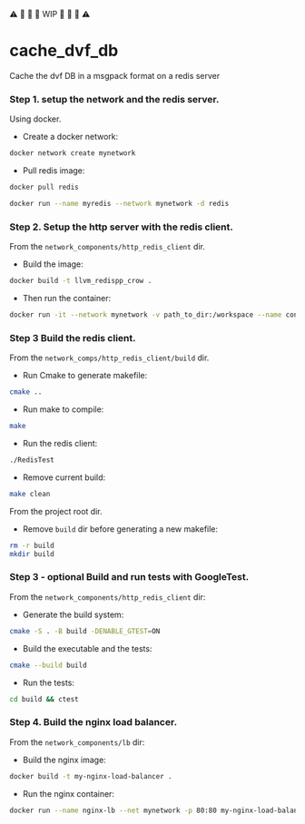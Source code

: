 ⚠️ 🚫 🚧 🚧 WIP 🚧 🚧 🚫 ⚠️ 

# cache_dvf_db
Cache the dvf DB in a msgpack format on a redis server
  

### Step 1. setup the network and the redis server.
Using docker.

- Create a docker network:
```bash
docker network create mynetwork
```

- Pull redis image: 
```bash
docker pull redis
```

```bash
docker run --name myredis --network mynetwork -d redis
```

### Step 2. Setup the http server with the redis client.

From the ``network_components/http_redis_client`` dir.
- Build the image:
```bash
docker build -t llvm_redispp_crow .
```

- Then run the container:
```bash
docker run -it --network mynetwork -v path_to_dir:/workspace --name cont_llvm_redispp_crow llvm_redispp_crow /bin/bash
```

### Step 3 Build the redis client.

From the ``network_comps/http_redis_client/build`` dir.

- Run Cmake to generate makefile:
``` bash
cmake ..
```

- Run make to compile:
```bash
make
```

- Run the redis client:
```bash
./RedisTest
```

- Remove current build:
```bash
make clean
```

From the project root dir.
- Remove ``build`` dir before generating a new makefile:
```bash
rm -r build
mkdir build
```

### Step 3 - optional Build and run tests with GoogleTest.

From the ``network_components/http_redis_client`` dir:

- Generate the build system:
```bash
cmake -S . -B build -DENABLE_GTEST=ON
```

- Build the executable and the tests:
```bash
cmake --build build
```

- Run the tests:
```bash
cd build && ctest
```


### Step 4. Build the nginx load balancer.

From the ``network_components/lb`` dir:

- Build the nginx image:
```bash
docker build -t my-nginx-load-balancer .
```

- Run the nginx container:
```bash
docker run --name nginx-lb --net mynetwork -p 80:80 my-nginx-load-balancer
```

